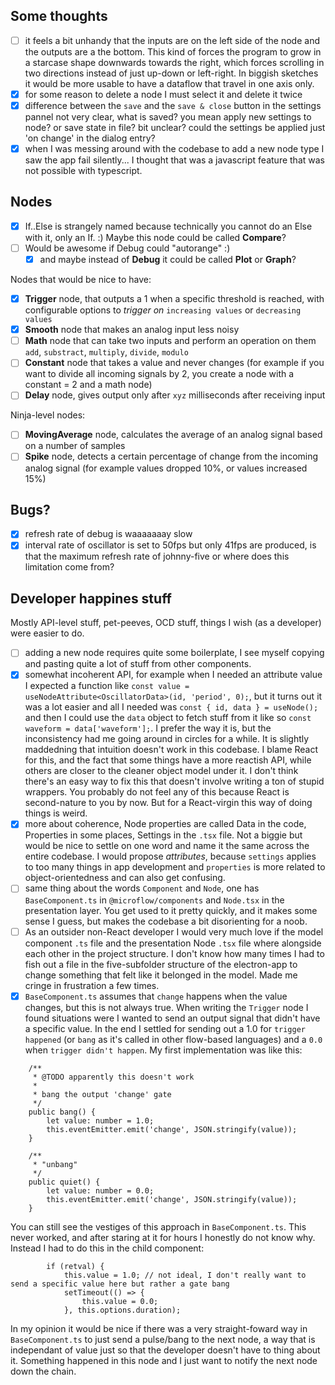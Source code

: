 ## Some thoughts

- [ ] it feels a bit unhandy that the inputs are on the left side of the node and the outputs are a the bottom. This kind of forces the program to grow in a starcase shape downwards towards the right, which forces scrolling in two directions instead of just up-down or left-right. In biggish sketches it would be more usable to have a dataflow that travel in one axis only.
- [x] for some reason to delete a node I must select it and delete it twice
- [x] difference between the `save` and the `save & close` button in the settings pannel not very clear, what is saved? you mean apply new settings to node? or save state in file? bit unclear? could the settings be applied just 'on change' in the dialog entry?
- [x] when I was messing around with the codebase to add a new node type I saw the app fail silently... I thought that was a javascript feature that was not possible with typescript.

## Nodes
- [x] If..Else is strangely named because technically you cannot do an Else with it, only an If. :) Maybe this node could be called **Compare**?
- [ ] Would be awesome if Debug could "autorange"  :)
    - [x] and maybe instead of **Debug** it could be called **Plot** or **Graph**?

Nodes that would be nice to have:
- [x] **Trigger** node, that outputs a 1 when a specific threshold is reached, with configurable options to *trigger on* `increasing values` or `decreasing values`
- [x] **Smooth** node that makes an analog input less noisy
- [ ] **Math** node that can take two inputs and perform an operation on them `add`, `substract`, `multiply`, `divide`, `modulo`
- [ ] **Constant** node that takes a value and never changes (for example if you want to divide all incoming signals by 2, you create a node with a constant = 2 and a math node)
- [ ] **Delay** node, gives output only after `xyz` milliseconds after receiving input

Ninja-level nodes:
- [ ] **MovingAverage** node, calculates the average of an analog signal based on a number of samples
- [ ] **Spike** node, detects a certain percentage of change from the incoming analog signal (for example values dropped 10%, or values increased 15%)

## Bugs?
- [x] refresh rate of debug is waaaaaaay slow
- [x] interval rate of oscillator is set to 50fps but only 41fps are produced, is that the maximum refresh rate of johnny-five or where does this limitation come from?

## Developer happines stuff
Mostly API-level stuff, pet-peeves, OCD stuff, things I wish (as a developer) were easier to do.

- [ ] adding a new node requires quite some boilerplate, I see myself copying and pasting quite a lot of stuff from other components.
- [x] somewhat incoherent API, for example when I needed an attribute value I expected a function like `const value = useNodeAttribute<OscillatorData>(id, 'period', 0);`, but it turns out it was a lot easier and all I needed was `const { id, data } = useNode();` and then I could use the `data` object to fetch stuff from it like so `const waveform = data['waveform'];`. I prefer the way it is, but the inconsistency had me going around in circles for a while. It is slightly maddedning that intuition doesn't work in this codebase. I blame React for this, and the fact that some things have a more reactish API, while others are closer to the cleaner object model under it. I don't think there's an easy way to fix this that doesn't involve writing a ton of stupid wrappers. You probably do not feel any of this because React is second-nature to you by now. But for a React-virgin this way of doing things is weird.
- [x] more about coherence, Node properties are called Data in the code, Properties in some places, Settings in the `.tsx` file. Not a biggie but would be nice to settle on one word and name it the same across the entire codebase. I would propose *attributes*, because `settings` applies to too many things in app development and `properties` is more related to object-orientedness and can also get confusing.
- [ ] same thing about the words `Component` and `Node`, one has `BaseComponent.ts` in `@microflow/components` and `Node.tsx` in the presentation layer. You get used to it pretty quickly, and it makes some sense I guess, but makes the codebase a bit disorienting for a noob.
- [ ] As an outsider non-React developer I would very much love if the model component `.ts` file and the presentation Node `.tsx` file where alongside each other in the project structure. I don't know how many times I had to fish out a file in the five-subfolder structure of the electron-app to change something that felt like it belonged in the model. Made me cringe in frustration a few times.
- [x] `BaseComponent.ts` assumes that `change` happens when the value changes, but this is not always true. When writing the `Trigger` node I found situations were I wanted to send an output signal that didn't have a specific value. In the end I settled for sending out a 1.0 for `trigger happened` (or `bang` as it's called in other flow-based languages) and a `0.0` when `trigger didn't happen`. My first implementation was like this:

```
	/**
	 * @TODO apparently this doesn't work
	 *
	 * bang the output 'change' gate
	 */
	public bang() {
		let value: number = 1.0;
		this.eventEmitter.emit('change', JSON.stringify(value));
	}

	/**
	 * "unbang"
	 */
	public quiet() {
		let value: number = 0.0;
		this.eventEmitter.emit('change', JSON.stringify(value));
	}
```

You can still see the vestiges of this approach in `BaseComponent.ts`. This never worked, and after staring at it for hours I honestly do not know why. Instead I had to do this in the child component:

```
		if (retval) {
			this.value = 1.0; // not ideal, I don't really want to send a specific value here but rather a gate bang
			setTimeout(() => {
				this.value = 0.0;
			}, this.options.duration);
```

In my opinion it would be nice if there was a very straight-foward way in `BaseComponent.ts` to just send a pulse/bang to the next node, a way that is independant of value just so that the developer doesn't have to thing about it. Something happened in this node and I just want to notify the next node down the chain.
